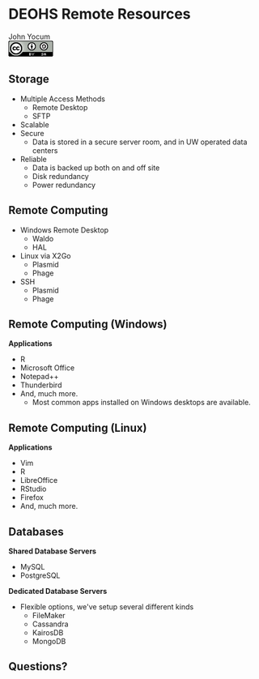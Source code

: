 # DEOHS Remote Resources
John Yocum  
![CC BY-SA 4.0](../images/cc_by-sa_4.png)  



## Storage

- Multiple Access Methods
    - Remote Desktop
    - SFTP
- Scalable
- Secure
    - Data is stored in a secure server room, and in UW operated data centers
- Reliable
    - Data is backed up both on and off site
    - Disk redundancy
    - Power redundancy

## Remote Computing

- Windows Remote Desktop
    - Waldo
    - HAL
- Linux via X2Go
    - Plasmid
    - Phage
- SSH
    - Plasmid
    - Phage

## Remote Computing (Windows)

**Applications**

- R
- Microsoft Office
- Notepad++
- Thunderbird
- And, much more.
    - Most common apps installed on Windows desktops are available.

## Remote Computing (Linux)

**Applications**

- Vim
- R
- LibreOffice
- RStudio
- Firefox
- And, much more.

## Databases

**Shared Database Servers**

- MySQL
- PostgreSQL

**Dedicated Database Servers**

- Flexible options, we've setup several different kinds
    - FileMaker
    - Cassandra
    - KairosDB
    - MongoDB

## Questions?
